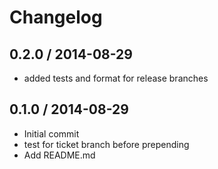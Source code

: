 Changelog
=========

0.2.0 / 2014-08-29
------------------

* added tests and format for release branches

0.1.0 / 2014-08-29
------------------

* Initial commit
* test for ticket branch before prepending
* Add README.md
